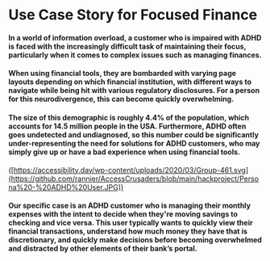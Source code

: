 # Use Case Story for Focused Finance


#### In a world of information overload, a customer who is impaired with ADHD is faced with the increasingly difficult task of maintaining their focus, particularly when it comes to complex issues such as managing finances.  
#### When using financial tools, they are bombarded with varying page layouts depending on which financial institution, with different ways to navigate while being hit with various regulatory disclosures.  For a person for this neurodivergence, this can become quickly overwhelming.
#### The size of this demographic is roughly 4.4% of the population, which accounts for 14.5 million people in the USA.  Furthermore, ADHD often goes undetected and undiagnosed, so this number could be significantly under-representing the need for solutions for ADHD customers, who may simply give up or have a bad experience when using financial tools.

([https://accessibility.day/wp-content/uploads/2020/03/Group-461.svg](https://github.com/rannier/AccessCrusaders/blob/main/hackproject/Persona%20-%20ADHD%20User.JPG))


#### Our specific case is an ADHD customer who is managing their monthly expenses with the intent to decide when they're moving savings to checking and vice versa.  This user typically wants to quickly view their financial transactions, understand how much money they have that is discretionary, and quickly make decisions before becoming overwhelmed and distracted by other elements of their bank’s portal.
